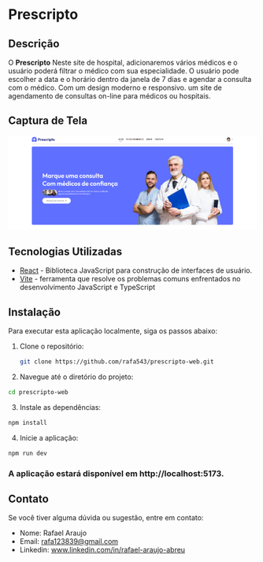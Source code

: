 # Prescripto

## Descrição

O **Prescripto** Neste site de hospital, adicionaremos vários médicos e o usuário poderá filtrar o médico com sua especialidade. O usuário pode escolher a data e o horário dentro da janela de 7 dias e agendar a consulta com o médico. Com um design moderno e responsivo. um site de agendamento de consultas on-line para médicos ou hospitais.

## Captura de Tela

![Dashboard](https://github.com/rafa543/prescripto-web/blob/main/src/assets/image.png)

## Tecnologias Utilizadas

- [React](https://reactjs.org/) - Biblioteca JavaScript para construção de interfaces de usuário.
- [Vite](https://vite.dev/) - ferramenta que resolve os problemas comuns enfrentados no desenvolvimento JavaScript e TypeScript

## Instalação

Para executar esta aplicação localmente, siga os passos abaixo:

1. Clone o repositório:

   ```bash
   git clone https://github.com/rafa543/prescripto-web.git

   ```

2. Navegue até o diretório do projeto:

```bash
cd prescripto-web
```

3. Instale as dependências:

```bash
npm install
```

4. Inicie a aplicação:

```bash
npm run dev
```

### A aplicação estará disponível em http://localhost:5173.

## Contato

Se você tiver alguma dúvida ou sugestão, entre em contato:

- Nome: Rafael Araujo
- Email: rafa123839@gmail.com
- Linkedin: www.linkedin.com/in/rafael-araujo-abreu
